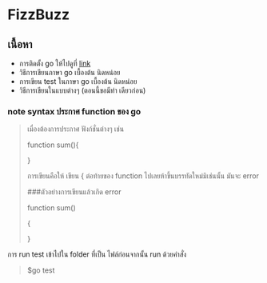 # FizzBuzz
## เนื้อหา
* การติดตั้ง go ให้ไปดูที่ [link](https://golang.org/doc/install)
* วิธีการเขียนภาษา go เบื้องต้น นิดหน่อย
* การเขียน test ในภาษา go เบื้องต้น นิดหน่อย
* วิธีการเขียนในแบบต่างๆ (ตอนนี้ขอมีท่า เดียวก่อน)

### note syntax ประกาศ function ของ go
>เมื่องต้องการประกาศ ฟังก์ชั่นต่างๆ เช่น
>
>function sum(){
>
>}
>
>การเขียนคือให้ เขียน { ต่อท้ายของ function ไปเลยห้าขึ้นบรรทัดใหม่มิเช่นนั้น
>มันจะ error
>
>###ตัวอย่างการเขียนแล้วเกิด error 
>
>function sum()
>
>{
>
>}

การ run test
เข้าไปใน folder ที่เป็น ไฟล์ก่อนจากนั้น run ด้วยคำสั่ง
>$go test